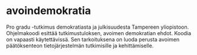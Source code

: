 # avoindemokratia
Pro gradu -tutkimus demokratiasta ja julkisuudesta Tampereen yliopistoon. Ohjelmakoodi esittää tutkimustuloksen, avoimen demokratian ehdot. Koodia on vapaasti käytettävissä. Sen tarkoituksena on luoda perusta avoimen päätöksenteon tietojärjestelmän tutkimisille ja kehittämiselle.
